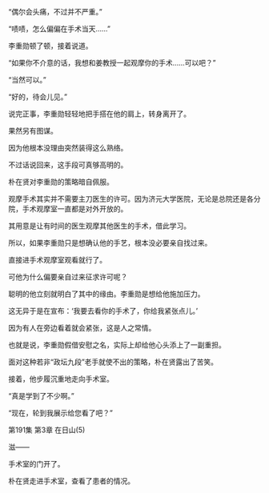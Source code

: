 “偶尔会头痛，不过并不严重。”

“啧啧，怎么偏偏在手术当天……”

李重勋顿了顿，接着说道。

“如果你不介意的话，我想和姜教授一起观摩你的手术……可以吧？”

“当然可以。”

“好的，待会儿见。”

说完正事，李重勋轻轻地把手搭在他的肩上，转身离开了。

果然另有图谋。

因为他根本没理由突然装得这么熟络。

不过话说回来，这手段可真够高明的。

朴在贤对李重勋的策略暗自佩服。

观摩手术其实并不需要主刀医生的许可。因为济元大学医院，无论是总院还是各分院，手术观摩室一直都是对外开放的。

其用意是让有时间的医生观摩其他医生的手术，借此学习。

所以，如果李重勋只是想确认他的手艺，根本没必要亲自找过来。

直接进手术观摩室观看就行了。

可他为什么偏要亲自过来征求许可呢？

聪明的他立刻就明白了其中的缘由。李重勋是想给他施加压力。

这无异于是在宣布：‘我要去看你的手术了，你给我紧张点儿。’

因为有人在旁边看着就会紧张，这是人之常情。

也就是说，李重勋假借安慰之名，实际上却给他心头添上了一副重担。

面对这种若非“政坛九段”老手就使不出的策略，朴在贤露出了苦笑。

接着，他步履沉重地走向手术室。

“真是学到了不少啊。”

“现在，轮到我展示给您看了吧？”

第191集 第3章 在日山(5)

滋——

手术室的门开了。

朴在贤走进手术室，查看了患者的情况。
